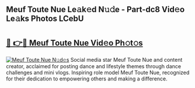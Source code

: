 ## Meuf Toute Nue Le𝚊k𝚎d N𝚞𝚍e - Part-dc8 Vid𝚎o Le𝚊ks Photos LCebU

# <h2><a href="http://fb8zm0.evod.top/?m=Meuf+Toute+Nue">🔗 👉🔴 Meuf Toute Nue Vid𝚎o Ph𝚘t𝚘s</a></h2>

[![Meuf Toute Nue N𝚞d𝚎s](https://i.imgur.com/8V9OHl7.gif)](http://fb8zm0.evod.top/?m=Meuf+Toute+Nue)
Social media star Meuf Toute Nue and content creator, acclaimed for posting dance and lifestyle themes through dance challenges and mini vlogs. Inspiring role model Meuf Toute Nue, recognized for their dedication to empowering others and making a difference. 
